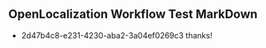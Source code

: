 ## OpenLocalization Workflow Test MarkDown
* 2d47b4c8-e231-4230-aba2-3a04ef0269c3 thanks!

<!--HONumber=Aug16_HO4-->


